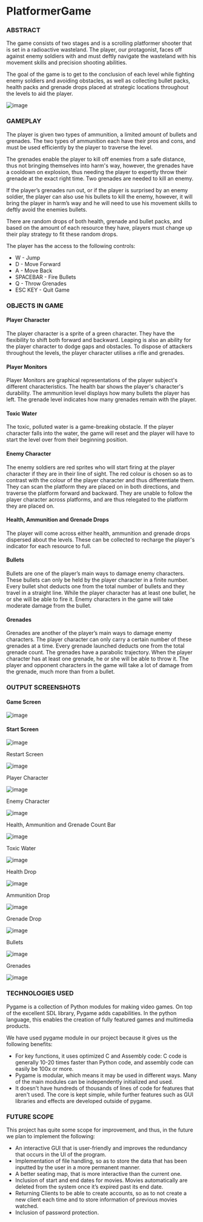 # PlatformerGame

### ABSTRACT

The game consists of two stages and is a scrolling platformer shooter that is set in a radioactive wasteland. The player, our protagonist, faces off against enemy soldiers with and must deftly navigate the wasteland with his movement skills and precision shooting abilities.

The goal of the game is to get to the conclusion of each level while fighting enemy soldiers and avoiding obstacles, as well as collecting bullet packs, health packs and grenade drops placed at strategic locations throughout the levels to aid the player.

![image](https://user-images.githubusercontent.com/60477228/167600251-930ac4b4-3eab-4668-bded-869cb8b30569.png)

### GAMEPLAY

The player is given two types of ammunition, a limited amount of bullets and grenades. The two types of ammunition each have their pros and cons, and must be used efficiently by the player to traverse the level.

The grenades enable the player to kill off enemies from a safe distance, thus not bringing themselves into harm's way, however, the grenades have a cooldown on explosion, thus needing the player to expertly throw their grenade at the exact right time. Two grenades are needed to kill an enemy.

If the player’s grenades run out, or if the player is surprised by an enemy soldier, the player can also use his bullets to kill the enemy, however, it will bring the player in harm’s way and he will need to use his movement skills to deftly avoid the enemies bullets.

There are random drops of both health, grenade and bullet packs, and based on the amount of each resource they have, players must change up their play strategy to fit these random drops.

The player has the access to the following controls:
- W - Jump 
- D - Move Forward
- A - Move Back
- SPACEBAR - Fire Bullets
- Q - Throw Grenades
- ESC KEY - Quit Game

### OBJECTS IN GAME

#### Player Character

The player character is a sprite of a green character. They have the flexibility to shift both forward and backward. Leaping is also an ability for the player character to dodge gaps and obstacles. To dispose of attackers throughout the levels, the player character utilises a rifle and grenades.

#### Player Monitors

Player Monitors are graphical representations of the player subject's different characteristics.
The health bar shows the player's character's durability.
The ammunition level displays how many bullets the player has left.
The grenade level indicates how many grenades remain with the player.

#### Toxic Water

The toxic, polluted water is a game-breaking obstacle. If the player character falls into the water, the game will reset and the player will have to start the level over from their beginning position.

#### Enemy Character

The enemy soldiers are red sprites who will start firing at the player character if they are in their line of sight. The red colour is chosen so as to contrast with the colour of the player character and thus differentiate them. They can scan the platform they are placed on in both directions, and traverse the platform forward and backward. They are unable to follow the player character across platforms, and are thus relegated to the platform they are placed on.

#### Health, Ammunition and Grenade Drops

The player will come across either health, ammunition and grenade drops dispersed about the levels. These can be collected to recharge the player's indicator for each resource to full.

#### Bullets

Bullets are one of the player’s main ways to damage enemy characters. These bullets can only be held by the player character in a finite number. Every bullet shot deducts one from the total number of bullets and they travel in a straight line. While the player character has at least one bullet, he or she will be able to fire it. Enemy characters in the game will take moderate damage from the bullet.

#### Grenades

Grenades are another of the player’s main ways to damage enemy characters. The player character can only carry a certain number of these grenades at a time. Every grenade launched deducts one from the total grenade count. The grenades have a parabolic trajectory. When the player character has at least one grenade, he or she will be able to throw it. The player and opponent characters in the game will take a lot of damage from the grenade, much more than from a bullet.

### OUTPUT SCREENSHOTS

#### Game Screen

![image](https://user-images.githubusercontent.com/60477228/167600251-930ac4b4-3eab-4668-bded-869cb8b30569.png)

#### Start Screen

![image](https://user-images.githubusercontent.com/60477228/167600386-83b03b08-dc5b-4d70-a0ed-6fb58170c85a.png)

Restart Screen

![image](https://user-images.githubusercontent.com/60477228/167600456-2f44305e-0555-4409-b44a-8bf311835676.png)

Player Character

![image](https://user-images.githubusercontent.com/60477228/167600559-3c245e84-6942-48a3-b725-839754a63887.png)

Enemy Character

![image](https://user-images.githubusercontent.com/60477228/167600601-f6abc19c-68ad-4564-b457-4a1b82a39cfe.png)

Health, Ammunition and Grenade Count Bar

![image](https://user-images.githubusercontent.com/60477228/167600723-c1125f01-07ee-4e4d-ad47-9fad31fb1099.png)

Toxic Water

![image](https://user-images.githubusercontent.com/60477228/167600788-e334145c-6c9d-41ca-b5c8-1b9db93150cc.png)

Health Drop

![image](https://user-images.githubusercontent.com/60477228/167600866-f987ff3c-ef30-4ccd-984e-74fddad26070.png)

Ammunition Drop

![image](https://user-images.githubusercontent.com/60477228/167601001-c0f638f0-8e33-4af1-bb10-fbef57b7ef73.png)

Grenade Drop

![image](https://user-images.githubusercontent.com/60477228/167601045-0a123a3a-50fc-422f-8787-86ccd2f765b6.png)

Bullets

![image](https://user-images.githubusercontent.com/60477228/167601076-28f5015b-92d1-437f-8fc4-075876d5019c.png)

Grenades

![image](https://user-images.githubusercontent.com/60477228/167601125-6f5c70d0-02f1-4d81-a260-6d8fe8c5d2e8.png)

### TECHNOLOGIES USED 

Pygame is a collection of Python modules for making video games. On top of the excellent SDL library, Pygame adds capabilities. In the python language, this enables the creation of fully featured games and multimedia products.

We have used pygame module in our project because it gives us the following benefits:
- For key functions, it uses optimized C and Assembly code: C code is generally 10-20 times faster than Python code, and assembly code can easily be 100x or more.
- Pygame is modular, which means it may be used in different ways. Many of the main modules can be independently initialized and used.
- It doesn't have hundreds of thousands of lines of code for features that aren't used. The core is kept simple, while further features such as GUI libraries and effects are developed outside of pygame.

### FUTURE SCOPE

This project has quite some scope for improvement, and thus, in the future we plan to implement the following:
- An interactive GUI that is user-friendly and improves the redundancy that occurs in the UI of the program.
- Implementation of file handling, so as to store the data that has been inputted by the user in a more permanent manner.
- A better seating map, that is more interactive than the current one.
- Inclusion of start and end dates for movies. Movies automatically are deleted from the system once it’s expired past its end date.
- Returning Clients to be able to create accounts, so as to not create a new client each time and to store information of previous movies watched. 
- Inclusion of password protection.

